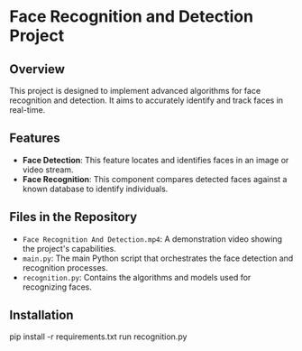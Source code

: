 # Face Recognition and Detection Project

## Overview
This project is designed to implement advanced algorithms for face recognition and detection. It aims to accurately identify and track faces in real-time.

## Features
- **Face Detection**: This feature locates and identifies faces in an image or video stream.
- **Face Recognition**: This component compares detected faces against a known database to identify individuals.

## Files in the Repository
- `Face Recognition And Detection.mp4`: A demonstration video showing the project's capabilities.
- `main.py`: The main Python script that orchestrates the face detection and recognition processes.
- `recognition.py`: Contains the algorithms and models used for recognizing faces.

## Installation
pip install -r requirements.txt
run recognition.py
